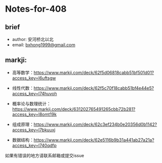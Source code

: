 # Notes-for-408
## brief
- author: 安河桥北以北
- email: bxhong1999@gmail.com

## markji:
- 高等数学：https://www.markji.com/deck/62f5d06818cabb51bf501d01?access_key=l6uftsgw
- 线性代数：https://www.markji.com/deck/62f5c70f18cabb51bf4e44e5?access_key=l74huvoh
- 概率论与数理统计：https://www.markji.com/deck/631202765491265cbb72b281?access_key=l8omt19k

- 组成原理：https://www.markji.com/deck/62c3ef234b0e20356d0b1142?access_key=l7bkuuxj
- 数据结构：https://www.markji.com/deck/62e5116b9b31a441ab27a21a?access_key=l740qdfp

如果有错误的地方请联系邮箱或提交issue
